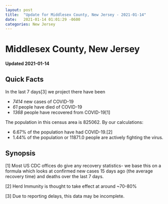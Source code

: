 ```yaml
---
layout: post
title:  "Update for Middlesex County, New Jersey - 2021-01-14"
date:   2021-01-14 01:01:29 -0600
categories: New Jersey
---
```


# Middlesex County, New Jersey
#### Updated 2021-01-14

## Quick Facts

In the last 7 days[3] we project there have been
- *7414* new cases of COVID-19
- *61* people have died of COVID-19
- *1368* people have recovered from COVID-19[1]

The population in this census area is 825062. By our calculations:
- 6.67% of the population have had COVID-19.[2]
- 1.44% of the population or 11871.0 people are actively fighting the virus.

## Synopsis




[1] Most US CDC offices do give any recovery statistics- we base this on a formula which looks at confirmed new cases
15 days ago (the average recovery time) and deaths over the last 7 days.

[2] Herd Immunity is thought to take effect at around ~70-80%

[3] Due to reporting delays, this data may be incomplete.
 
    
